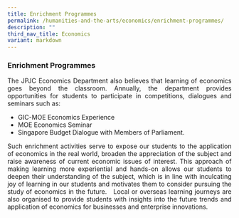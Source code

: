 ```yaml
---
title: Enrichment Programmes
permalink: /humanities-and-the-arts/economics/enrichment-programmes/
description: ""
third_nav_title: Economics
variant: markdown
---
```

<h3><strong>Enrichment Programmes</strong></h3>
<div align="justify">
<p>The JPJC Economics Department also believes that learning of economics goes beyond the classroom. Annually, the department provides opportunities for students to participate in competitions, dialogues and seminars such as:
</p><ul>
	<li>GIC-MOE Economics Experience</li>
	<li>MOE Economics Seminar</li>
	<li>Singapore Budget Dialogue with Members of Parliament.</li></ul>
	
<p>
Such enrichment activities serve to expose our students to the application of economics in the real world, broaden the appreciation of the subject and raise awareness of current economic issues of interest. This approach of making learning more experiential and hands-on allows our students to deepen their understanding of the subject, which is in line with inculcating joy of learning in our students and motivates them to consider pursuing the study of economics in the future. &nbsp;&nbsp;Local or overseas learning journeys are also organised to provide students with insights into the future trends and application of economics for businesses and enterprise innovations.</p></div>